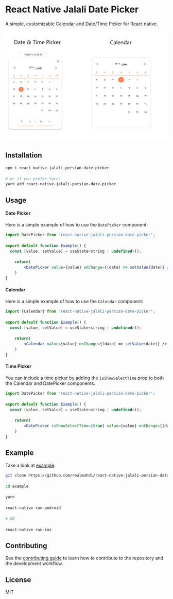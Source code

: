 
# React Native Jalali Date Picker

A simple, customizable Calendar and Date/Time Picker for React native.
<div align="center">
  <img src="./example/assets/screenshot-1.png" alt="date picker"/>
</div>

## Installation

```bash
npm i react-native-jalali-persian-date-picker

# or if you prefer Yarn:
yarn add react-native-jalali-persian-date-picker

```

## Usage

#### Date Picker
Here is a simple example of how to use the `DatePicker` component:

```jsx
import DatePicker from 'react-native-jalali-persian-date-picker';

export default function Example() {
  const [value, setValue] = useState<string | undefined>();

    return(
        <DatePicker value={value} onChange={(date) => setValue(date)} />
    )
}
```

#### Calendar
Here is a simple example of how to use the `Calendar` component:


```jsx
import {Calendar} from 'react-native-jalali-persian-date-picker';

export default function Example() {
  const [value, setValue] = useState<string | undefined>();

    return(
        <Calendar value={value} onChange={(date) => setValue(date)} />
    )
}
```

#### Time Picker
You can include a time picker by adding the `isShowSelectTime` prop to both the Calendar and DatePicker components.


```jsx
import DatePicker from 'react-native-jalali-persian-date-picker';

export default function Example() {
  const [value, setValue] = useState<string | undefined>();

    return(
        <DatePicker isShowSelectTime={true} value={value} onChange={(date) => setValue(date)} />
    )
}
```


## Example

Take a look at [example](example):

```bash
git clone https://github.com/realmahd1/react-native-jalali-persian-date-picker

cd example

yarn

react-native run-android

# OR

react-native run-ios
```


## Contributing

See the [contributing guide](CONTRIBUTING.md) to learn how to contribute to the repository and the development workflow.

## License

MIT
